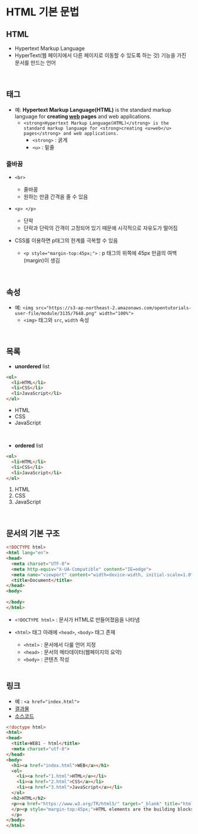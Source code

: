 # HTML 기본 문법
## HTML
- Hypertext Markup Language
- HyperText(웹 페이지에서 다른 페이지로 이동할 수 있도록 하는 것) 기능을 가진 문서를 만드는 언어

<br>

## 태그
- 예: <strong>Hypertext Markup Language(HTML)</strong> is the standard markup language for <strong>creating <u>web</u> pages</strong> and web applications.
  - `<strong>Hypertext Markup Language(HTML)</strong> is the standard markup language for <strong>creating <u>web</u> pages</strong> and web applications.`
    - `<strong>` : 굵게
    - `<u>` : 밑줄

        
### 줄바꿈
- `<br>`
  - 줄바꿈
  - 원하는 만큼 간격을 줄 수 있음
- `<p> </p>`
  - 단락
  - 단락과 단락의 간격이 고정되어 있기 때문에 시각적으로 자유도가 떨어짐

- CSS를 이용하면 p태그의 한계를 극복할 수 있음
  - `<p style="margin-top:45px;">` : p 태그의 위쪽에 45px 만큼의 여백(margin)이 생김

<br>

## 속성
- 예: `<img src="https://s3-ap-northeast-2.amazonaws.com/opentutorials-user-file/module/3135/7648.png" width="100%">`
  - `<img>` 태그와 `src`, `width` 속성

<br>

## 목록
- <strong>unordered</strong> list
```html
<ul>
  <li>HTML</li>
  <li>CSS</li>
  <li>JavaScript</li>
</ul>
```
<ul>
  <li>HTML</li>
  <li>CSS</li>
  <li>JavaScript</li>
</ul>

<br>

- <strong>ordered</strong> list
```html
<ol>
  <li>HTML</li>
  <li>CSS</li>
  <li>JavaScript</li>
</ol>
```
<ol>
  <li>HTML</li>
  <li>CSS</li>
  <li>JavaScript</li>
</ol>

<br>

## 문서의 기본 구조
```html
<!DOCTYPE html>
<html lang="en">
<head>
  <meta charset="UTF-8">
  <meta http-equiv="X-UA-Compatible" content="IE=edge">
  <meta name="viewport" content="width=device-width, initial-scale=1.0">
  <title>Document</title>
</head>
<body>
  
</body>
</html>
```

- `<!DOCTYPE html>` : 문서가 HTML로 만들어졌음을 나타냄
- `<html>` 태그 아래에 `<head>`, `<body>` 태그 존재
  - `<html>` : 문서에서 다룰 언어 지정
  - `<head>` : 문서의 메타데이터(웹페이지의 요약)
  - `<body>` : 콘텐츠 작성

  <br>

## 링크
- 예 : `<a href="index.html">`
- <a href="https://web-n.github.io/web1_html_internet/">결과물
- <a href = "https://github.com/web-n/web1_html_internet">소스코드
```html
<!doctype html>
<html>
<head>
  <title>WEB1 - html</title>
  <meta charset="utf-8">
</head>
<body>
  <h1><a href="index.html">WEB</a></h1>
  <ol>
    <li><a href="1.html">HTML</a></li>
    <li><a href="2.html">CSS</a></li>
    <li><a href="3.html">JavaScript</a></li>
  </ol>
  <h2>HTML</h2>
  <p><a href="https://www.w3.org/TR/html5/" target="_blank" title="html5 speicification">Hypertext Markup Language (HTML)</a> is the standard markup language for <strong>creating <u>web</u> pages</strong> and web applications.Web browsers receive HTML documents from a web server or from local storage and render them into multimedia web pages. HTML describes the structure of a web page semantically and originally included cues for the appearance of the document.
  </p><p style="margin-top:45px;">HTML elements are the building blocks of HTML pages. With HTML constructs, images and other objects, such as interactive forms, may be embedded into the rendered page. It provides a means to create structured documents by denoting structural semantics for text such as headings, paragraphs, lists, links, quotes and other items. HTML elements are delineated by tags, written using angle brackets.
  </p>
</body>
</html>
```